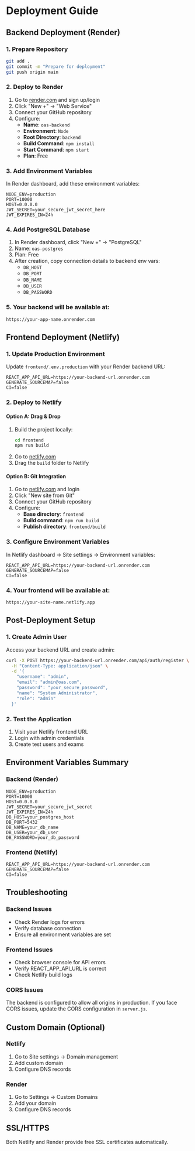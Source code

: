 # Deployment Guide

## Backend Deployment (Render)

### 1. Prepare Repository
```bash
git add .
git commit -m "Prepare for deployment"
git push origin main
```

### 2. Deploy to Render
1. Go to [render.com](https://render.com) and sign up/login
2. Click "New +" → "Web Service"
3. Connect your GitHub repository
4. Configure:
   - **Name**: `oas-backend`
   - **Environment**: `Node`
   - **Root Directory**: `backend`
   - **Build Command**: `npm install`
   - **Start Command**: `npm start`
   - **Plan**: Free

### 3. Add Environment Variables
In Render dashboard, add these environment variables:
```
NODE_ENV=production
PORT=10000
HOST=0.0.0.0
JWT_SECRET=your_secure_jwt_secret_here
JWT_EXPIRES_IN=24h
```

### 4. Add PostgreSQL Database
1. In Render dashboard, click "New +" → "PostgreSQL"
2. Name: `oas-postgres`
3. Plan: Free
4. After creation, copy connection details to backend env vars:
   - `DB_HOST`
   - `DB_PORT` 
   - `DB_NAME`
   - `DB_USER`
   - `DB_PASSWORD`

### 5. Your backend will be available at:
`https://your-app-name.onrender.com`

## Frontend Deployment (Netlify)

### 1. Update Production Environment
Update `frontend/.env.production` with your Render backend URL:
```
REACT_APP_API_URL=https://your-backend-url.onrender.com
GENERATE_SOURCEMAP=false
CI=false
```

### 2. Deploy to Netlify

#### Option A: Drag & Drop
1. Build the project locally:
   ```bash
   cd frontend
   npm run build
   ```
2. Go to [netlify.com](https://netlify.com)
3. Drag the `build` folder to Netlify

#### Option B: Git Integration
1. Go to [netlify.com](https://netlify.com) and login
2. Click "New site from Git"
3. Connect your GitHub repository
4. Configure:
   - **Base directory**: `frontend`
   - **Build command**: `npm run build`
   - **Publish directory**: `frontend/build`

### 3. Configure Environment Variables
In Netlify dashboard → Site settings → Environment variables:
```
REACT_APP_API_URL=https://your-backend-url.onrender.com
GENERATE_SOURCEMAP=false
CI=false
```

### 4. Your frontend will be available at:
`https://your-site-name.netlify.app`

## Post-Deployment Setup

### 1. Create Admin User
Access your backend URL and create admin:
```bash
curl -X POST https://your-backend-url.onrender.com/api/auth/register \
  -H "Content-Type: application/json" \
  -d '{
    "username": "admin",
    "email": "admin@oas.com", 
    "password": "your_secure_password",
    "name": "System Administrator",
    "role": "admin"
  }'
```

### 2. Test the Application
1. Visit your Netlify frontend URL
2. Login with admin credentials
3. Create test users and exams

## Environment Variables Summary

### Backend (Render)
```
NODE_ENV=production
PORT=10000
HOST=0.0.0.0
JWT_SECRET=your_secure_jwt_secret
JWT_EXPIRES_IN=24h
DB_HOST=your_postgres_host
DB_PORT=5432
DB_NAME=your_db_name
DB_USER=your_db_user
DB_PASSWORD=your_db_password
```

### Frontend (Netlify)
```
REACT_APP_API_URL=https://your-backend-url.onrender.com
GENERATE_SOURCEMAP=false
CI=false
```

## Troubleshooting

### Backend Issues
- Check Render logs for errors
- Verify database connection
- Ensure all environment variables are set

### Frontend Issues
- Check browser console for API errors
- Verify REACT_APP_API_URL is correct
- Check Netlify build logs

### CORS Issues
The backend is configured to allow all origins in production. If you face CORS issues, update the CORS configuration in `server.js`.

## Custom Domain (Optional)

### Netlify
1. Go to Site settings → Domain management
2. Add custom domain
3. Configure DNS records

### Render
1. Go to Settings → Custom Domains
2. Add your domain
3. Configure DNS records

## SSL/HTTPS
Both Netlify and Render provide free SSL certificates automatically.